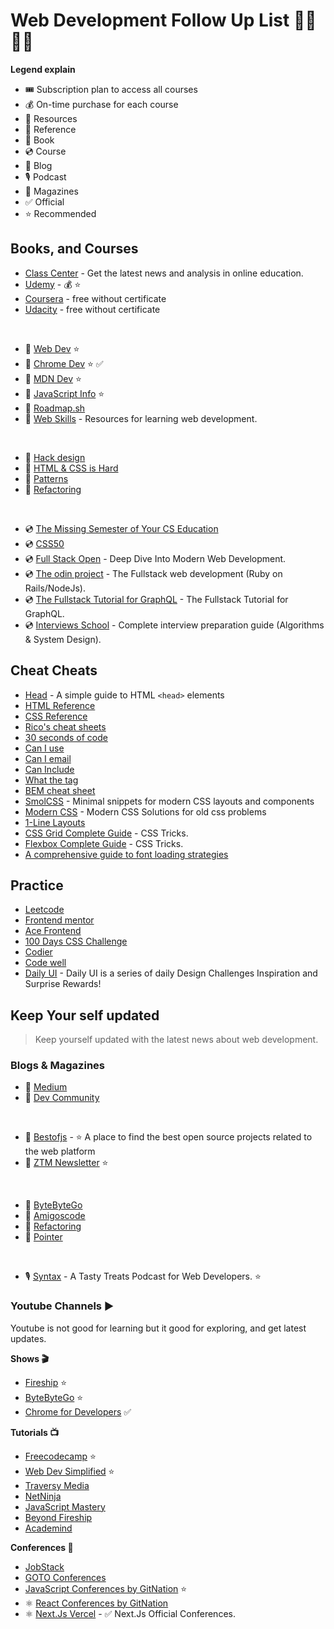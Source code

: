 # Web Development Follow Up List 👨‍💻👨‍💻

**Legend explain**
- 🎟️ Subscription plan to access all courses
- 💰 On-time purchase for each course
- 🔗 Resources
- 🔖 Reference
- 📕 Book
- 💿 Course
- 📝 Blog
- 🎙 Podcast
- 📰 Magazines
- ✅ Official
- ⭐ Recommended

## Books, and Courses

- [Class Center](https://www.classcentral.com/) - Get the latest news and analysis in online education.
- [Udemy](https://www.udemy.com/courses/) - 💰 ⭐
- [Coursera](https://www.coursera.org/) - free without certificate
- [Udacity](https://www.udacity.com) - free without certificate  
<br />

- 🔖 [Web Dev](https://web.dev/) ⭐
- 🔖 [Chrome Dev](https://developer.chrome.com/) ⭐ ✅
- 🔖 [MDN Dev](https://developer.mozilla.org/en-US/) ⭐
- 🔖 [JavaScript Info](https://javascript.info/) ⭐
- 🔗 [Roadmap.sh](https://roadmap.sh/)
- 🔗 [Web Skills](https://andreasbm.github.io/web-skills/) - Resources for learning web development.
<br/>

- 📕 [Hack design](https://hackdesign.org)
- 📕 [HTML & CSS is Hard](https://internetingishard.netlify.app/html-and-css/)
- 📕 [Patterns](https://www.patterns.dev/)
- 📕 [Refactoring](https://refactoring.guru/refactoring)
<br/>

- 💿 [The Missing Semester of Your CS Education](https://missing.csail.mit.edu/)
- 💿 [CSS50](https://cs50.harvard.edu/)
- 💿 [Full Stack Open](https://fullstackopen.com/en/) - Deep Dive Into Modern Web Development.
- 💿 [The odin project](https://www.theodinproject.com/) - The Fullstack web development (Ruby on Rails/NodeJs).
- 💿 [The Fullstack Tutorial for GraphQL](https://www.howtographql.com/) - The Fullstack Tutorial for GraphQL.
- 💿 [Interviews School](https://interviews.school/) - Complete interview preparation guide (Algorithms & System Design).

## Cheat Cheats

- [Head](https://htmlhead.dev/) - A simple guide to HTML `<head>` elements
- [HTML Reference](http://htmlreference.io/)
- [CSS Reference](http://cssreference.io/)
- [Rico's cheat sheets](https://devhints.io/)
- [30 seconds of code](https://www.30secondsofcode.org/)
- [Can I use](https://caniuse.com/)
- [Can I email](https://www.caniemail.com/)
- [Can Include](https://caninclude.glitch.me/)
- [What the tag](https://whatthetag.com/#/)
- [BEM cheat sheet](https://bem-cheat-sheet.9elements.com/)
- [SmolCSS](https://smolcss.dev/) - Minimal snippets for modern CSS layouts and components
- [Modern CSS](https://moderncss.dev/) - Modern CSS Solutions for old css problems
- [1-Line Layouts](https://1linelayouts.glitch.me/)
- [CSS Grid Complete Guide](https://css-tricks.com/snippets/css/complete-guide-grid/) - CSS Tricks.
- [Flexbox Complete Guide](https://css-tricks.com/snippets/css/a-guide-to-flexbox/) - CSS Tricks.
- [A comprehensive guide to font loading strategies](https://www.zachleat.com/web/comprehensive-webfonts/)

## Practice

- [Leetcode](https://leetcode.com/)
- [Frontend mentor](https://www.frontendmentor.io/)
- [Ace Frontend](https://www.acefrontend.com/)
- [100 Days CSS Challenge](https://100dayscss.com/)
- [Codier](https://codier.io/)
- [Code well](https://www.codewell.cc/)
- [Daily UI](https://www.dailyui.co/) - Daily UI is a series of daily Design Challenges Inspiration and Surprise Rewards!


## Keep Your self updated

> Keep yourself updated with the latest news about web development.

### Blogs & Magazines

- 📝 [Medium](https://medium.com/)
- 📝 [Dev Community](https://dev.to/)
<br/>

- 📰 [Bestofjs](https://bestofjs.org/) - ⭐ A place to find the best open source projects related to the web platform
- 📰 [ZTM Newsletter](https://zerotomastery.io/newsletters/web-development-monthly/1/) ⭐
<br/>

- 📰 [ByteByteGo](https://blog.bytebytego.com/archive)
- 📰 [Amigoscode](https://blog.amigoscode.com/archive)
- 📰 [Refactoring](https://refactoring.fm/archive)
- 📰 [Pointer](https://www.pointer.io/archives/)
<br />

- 🎙 [Syntax](https://syntax.fm/) - A Tasty Treats Podcast for Web Developers. ⭐

### Youtube Channels ▶️

Youtube is not good for learning but it good for exploring, and get latest updates. 

**Shows 🎬**
- [Fireship](https://www.youtube.com/@Fireship) ⭐
- [ByteByteGo](https://www.youtube.com/@ByteByteGo) ⭐
- [Chrome for Developers](https://www.youtube.com/@ChromeDevs) ✅

**Tutorials 📺**
- [Freecodecamp](https://www.youtube.com/@freecodecamp) ⭐
- [Web Dev Simplified](https://www.youtube.com/@WebDevSimplified) ⭐
- [Traversy Media](https://www.youtube.com/@TraversyMedia)
- [NetNinja](https://www.youtube.com/@NetNinja)
- [JavaScript Mastery](https://www.youtube.com/@javascriptmastery)
- [Beyond Fireship](https://www.youtube.com/@beyondfireship)
- [Academind](https://www.youtube.com/@academind)

**Conferences 📢**
- [JobStack](https://www.youtube.com/@jobstack8037)
- [GOTO Conferences](https://www.youtube.com/@GOTO-)
- [JavaScript Conferences by GitNation](https://www.youtube.com/@JavaScriptConferences) ⭐
- ⚛️ [React Conferences by GitNation](https://www.youtube.com/@ReactConferences)
- ⚛️ [Next.Js Vercel](https://www.youtube.com/@VercelHQ) - ✅ Next.Js Official Conferences.

